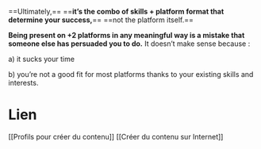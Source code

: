 ==Ultimately,== ==**it’s the combo of skills + platform format that determine your success,**== ==not the platform itself.==

**Being present on +2 platforms in any meaningful way is a mistake that someone else has persuaded you to do.** It doesn’t make sense because : 

a) it sucks your time 

b) you’re not a good fit for most platforms thanks to your existing skills and interests.

# Lien

[[Profils pour créer du contenu]]
[[Créer du contenu sur Internet]]